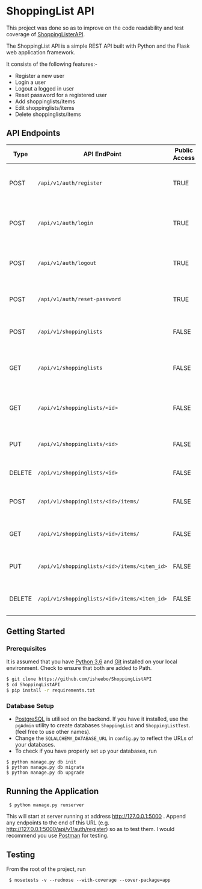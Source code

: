 # ShoppingList API
This project was done so as to improve on the code readability and test coverage of [ShoppingListerAPI](https://github.com/isheebo/shoppinglisterapi).

The ShoppingList API is a simple REST API built with Python and the Flask web application framework.

It consists of the following features:-
* Register a new user
* Login a user
* Logout a logged in user
* Reset password for a registered user
* Add shoppinglists/items
* Edit shoppinglists/items
* Delete shoppinglists/items

## API Endpoints

| Type | API EndPoint | Public Access | Usage |
| --- | --- | --- | --- |
| POST | `/api/v1/auth/register` | TRUE | Register a new user: requires an email and a password |
| POST | `/api/v1/auth/login` | TRUE | Log in a registered user using their email and password |
| POST | `/api/v1/auth/logout` | TRUE | Use a generated authentication token to logout a user|
| POST | `/api/v1/auth/reset-password` | TRUE | Change the password for a registered user |
| POST | `/api/v1/shoppinglists` | FALSE | Add a shopping list to a logged in user account |
| GET | `/api/v1/shoppinglists` | FALSE | View all shopping lists associated with a user account |
| GET | `/api/v1/shoppinglists/<id>` | FALSE | View the details of a shopping list specified by \<id\> |
| PUT | `/api/v1/shoppinglists/<id>` | FALSE | Edit the attributes of a shopping list using its \<id\>|
| DELETE | `/api/v1/shoppinglists/<id>` | FALSE | Deletes shopping list with \<id\>|
| POST | `/api/v1/shoppinglists/<id>/items/` | FALSE | Add item to the shopping list with that \<id\>|
| GET  |  `/api/v1/shoppinglists/<id>/items/` | FALSE | View all items in the shopping list with that \<id\>|
| PUT | `/api/v1/shoppinglists/<id>/items/<item_id>`| FALSE | Edit a shopping list item specified by \<item_id\> |
| DELETE | `/api/v1/shoppinglists/<id>/items/<item_id>` | FALSE | Delete an item from the specified shopping list |

## Getting Started
### Prerequisites
It is assumed that you have [Python 3.6](https://www.python.org) and [Git](https://git-scm.com) installed on your local environment. Check to ensure that both are added to Path.
```sh
$ git clone https://github.com/isheebo/ShoppingListAPI
$ cd ShoppingListAPI
$ pip install -r requirements.txt
```
### Database Setup
* [PostgreSQL](https://postgresql.org/download/) is utilised on the backend. If you have it installed, use the `pgAdmin` utility to create databases `ShoppingList` and `ShoppingListTest`. (feel free to use other names).
* Change the `SQLALCHEMY_DATABASE_URL` in `config.py` to reflect the URLs of your databases.
* To check if you have properly set up your databases, run
```
$ python manage.py db init
$ python manage.py db migrate
$ python manage.py db upgrade
```

## Running the Application
```
 $ python manage.py runserver
```

This will start at server running at address http://127.0.0.1:5000 . Append any endpoints to the end of this URL (e.g. http://127.0.0.1:5000/api/v1/auth/register) so as to test them. I would recommend you use [Postman](https://www.getpostman.com) for testing.

## Testing
From the root of the project, run
```
 $ nosetests -v --rednose --with-coverage --cover-package=app
```